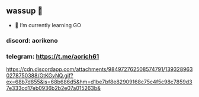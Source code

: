 ## wassup 👋

- 🌱 I’m currently learning GO

### discord: aorikeno
### telegram: https://t.me/aorich61

https://cdn.discordapp.com/attachments/984972762508574791/1393289630278750388/GtKGvNQ.gif?ex=68b7d855&is=68b686d5&hm=d1be7bf8e82909168c75c4f5c98c7859d37e333cd17eb0936b2b2e07a015263b&

<!--
**aor1keno/aor1keno** is a ✨ _special_ ✨ repository because its `README.md` (this file) appears on your GitHub profile.

Here are some ideas to get you started:

- 🔭 I’m currently working on ...
- 🌱 I’m currently learning ...
- 👯 I’m looking to collaborate on ...
- 🤔 I’m looking for help with ...
- 💬 Ask me about ...
- 📫 How to reach me: ...
- 😄 Pronouns: ...
- ⚡ Fun fact: ...
-->
